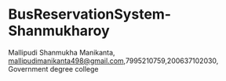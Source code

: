 # BusReservationSystem-Shanmukharoy
Mallipudi Shanmukha Manikanta, mallipudimanikanta498@gmail.com,7995210759,200637102030, Government degree college 
